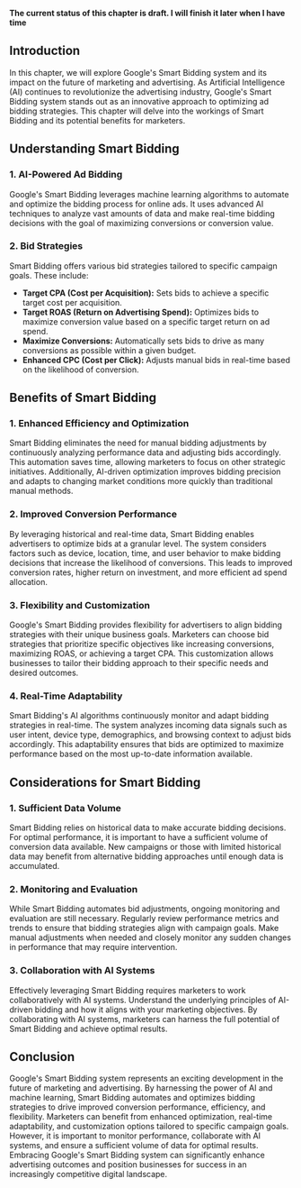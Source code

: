 **The current status of this chapter is draft. I will finish it later when I have time**

Introduction
------------

In this chapter, we will explore Google's Smart Bidding system and its impact on the future of marketing and advertising. As Artificial Intelligence (AI) continues to revolutionize the advertising industry, Google's Smart Bidding system stands out as an innovative approach to optimizing ad bidding strategies. This chapter will delve into the workings of Smart Bidding and its potential benefits for marketers.

Understanding Smart Bidding
---------------------------

### 1. AI-Powered Ad Bidding

Google's Smart Bidding leverages machine learning algorithms to automate and optimize the bidding process for online ads. It uses advanced AI techniques to analyze vast amounts of data and make real-time bidding decisions with the goal of maximizing conversions or conversion value.

### 2. Bid Strategies

Smart Bidding offers various bid strategies tailored to specific campaign goals. These include:

* **Target CPA (Cost per Acquisition):** Sets bids to achieve a specific target cost per acquisition.
* **Target ROAS (Return on Advertising Spend):** Optimizes bids to maximize conversion value based on a specific target return on ad spend.
* **Maximize Conversions:** Automatically sets bids to drive as many conversions as possible within a given budget.
* **Enhanced CPC (Cost per Click):** Adjusts manual bids in real-time based on the likelihood of conversion.

Benefits of Smart Bidding
-------------------------

### 1. Enhanced Efficiency and Optimization

Smart Bidding eliminates the need for manual bidding adjustments by continuously analyzing performance data and adjusting bids accordingly. This automation saves time, allowing marketers to focus on other strategic initiatives. Additionally, AI-driven optimization improves bidding precision and adapts to changing market conditions more quickly than traditional manual methods.

### 2. Improved Conversion Performance

By leveraging historical and real-time data, Smart Bidding enables advertisers to optimize bids at a granular level. The system considers factors such as device, location, time, and user behavior to make bidding decisions that increase the likelihood of conversions. This leads to improved conversion rates, higher return on investment, and more efficient ad spend allocation.

### 3. Flexibility and Customization

Google's Smart Bidding provides flexibility for advertisers to align bidding strategies with their unique business goals. Marketers can choose bid strategies that prioritize specific objectives like increasing conversions, maximizing ROAS, or achieving a target CPA. This customization allows businesses to tailor their bidding approach to their specific needs and desired outcomes.

### 4. Real-Time Adaptability

Smart Bidding's AI algorithms continuously monitor and adapt bidding strategies in real-time. The system analyzes incoming data signals such as user intent, device type, demographics, and browsing context to adjust bids accordingly. This adaptability ensures that bids are optimized to maximize performance based on the most up-to-date information available.

Considerations for Smart Bidding
--------------------------------

### 1. Sufficient Data Volume

Smart Bidding relies on historical data to make accurate bidding decisions. For optimal performance, it is important to have a sufficient volume of conversion data available. New campaigns or those with limited historical data may benefit from alternative bidding approaches until enough data is accumulated.

### 2. Monitoring and Evaluation

While Smart Bidding automates bid adjustments, ongoing monitoring and evaluation are still necessary. Regularly review performance metrics and trends to ensure that bidding strategies align with campaign goals. Make manual adjustments when needed and closely monitor any sudden changes in performance that may require intervention.

### 3. Collaboration with AI Systems

Effectively leveraging Smart Bidding requires marketers to work collaboratively with AI systems. Understand the underlying principles of AI-driven bidding and how it aligns with your marketing objectives. By collaborating with AI systems, marketers can harness the full potential of Smart Bidding and achieve optimal results.

Conclusion
----------

Google's Smart Bidding system represents an exciting development in the future of marketing and advertising. By harnessing the power of AI and machine learning, Smart Bidding automates and optimizes bidding strategies to drive improved conversion performance, efficiency, and flexibility. Marketers can benefit from enhanced optimization, real-time adaptability, and customization options tailored to specific campaign goals. However, it is important to monitor performance, collaborate with AI systems, and ensure a sufficient volume of data for optimal results. Embracing Google's Smart Bidding system can significantly enhance advertising outcomes and position businesses for success in an increasingly competitive digital landscape.
